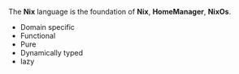 The **Nix** language is the foundation of **Nix**, **HomeManager**, **NixOs**.

- Domain specific
- Functional
- Pure
- Dynamically typed
- lazy
